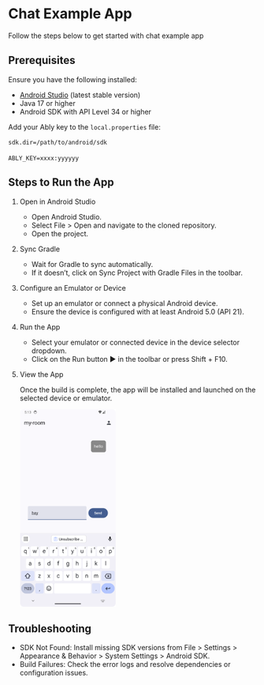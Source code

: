 # Chat Example App

Follow the steps below to get started with chat example app

## Prerequisites

Ensure you have the following installed:
- [Android Studio](https://developer.android.com/studio) (latest stable version)
- Java 17 or higher
- Android SDK with API Level 34 or higher

Add your Ably key to the `local.properties` file:

```properties
sdk.dir=/path/to/android/sdk

ABLY_KEY=xxxx:yyyyyy
```

## Steps to Run the App

1. Open in Android Studio

   - Open Android Studio.
   - Select File > Open and navigate to the cloned repository.
   - Open the project.

2. Sync Gradle

   - Wait for Gradle to sync automatically.
   - If it doesn’t, click on Sync Project with Gradle Files in the toolbar.

3. Configure an Emulator or Device

   - Set up an emulator or connect a physical Android device.
   - Ensure the device is configured with at least Android 5.0 (API 21).

4. Run the App

   - Select your emulator or connected device in the device selector dropdown.
   - Click on the Run button ▶️ in the toolbar or press Shift + F10.

5. View the App

    Once the build is complete, the app will be installed and launched on the selected device or emulator.

    <img alt="Ably Chat Example" height="400" src="/images/example-app-screenshot.png"/>

## Troubleshooting

- SDK Not Found: Install missing SDK versions from File > Settings > Appearance & Behavior > System Settings > Android SDK.
- Build Failures: Check the error logs and resolve dependencies or configuration issues.
